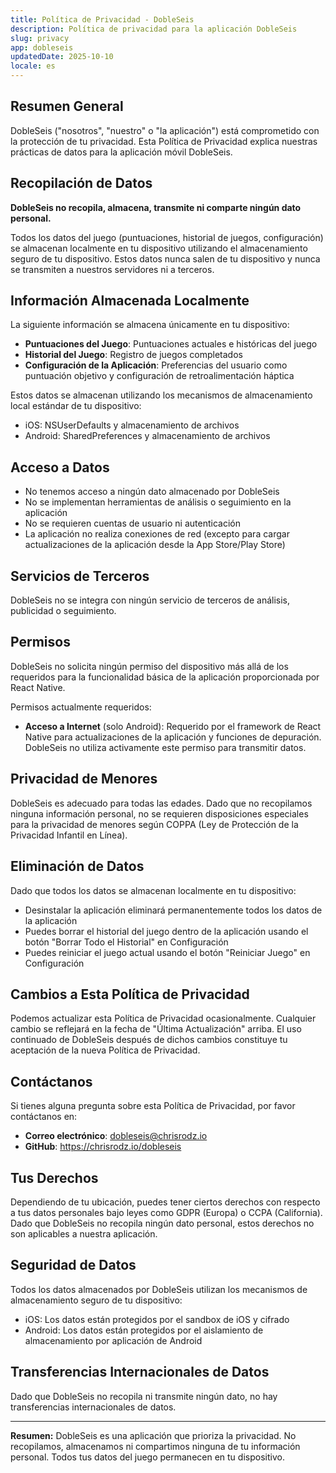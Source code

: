 ```yaml
---
title: Política de Privacidad - DobleSeis
description: Política de privacidad para la aplicación DobleSeis
slug: privacy
app: dobleseis
updatedDate: 2025-10-10
locale: es
---
```


## Resumen General

DobleSeis ("nosotros", "nuestro" o "la aplicación") está comprometido con la protección de tu privacidad. Esta Política de Privacidad explica nuestras prácticas de datos para la aplicación móvil DobleSeis.

## Recopilación de Datos

**DobleSeis no recopila, almacena, transmite ni comparte ningún dato personal.**

Todos los datos del juego (puntuaciones, historial de juegos, configuración) se almacenan localmente en tu dispositivo utilizando el almacenamiento seguro de tu dispositivo. Estos datos nunca salen de tu dispositivo y nunca se transmiten a nuestros servidores ni a terceros.

## Información Almacenada Localmente

La siguiente información se almacena únicamente en tu dispositivo:

- **Puntuaciones del Juego**: Puntuaciones actuales e históricas del juego
- **Historial del Juego**: Registro de juegos completados
- **Configuración de la Aplicación**: Preferencias del usuario como puntuación objetivo y configuración de retroalimentación háptica

Estos datos se almacenan utilizando los mecanismos de almacenamiento local estándar de tu dispositivo:

- iOS: NSUserDefaults y almacenamiento de archivos
- Android: SharedPreferences y almacenamiento de archivos

## Acceso a Datos

- No tenemos acceso a ningún dato almacenado por DobleSeis
- No se implementan herramientas de análisis o seguimiento en la aplicación
- No se requieren cuentas de usuario ni autenticación
- La aplicación no realiza conexiones de red (excepto para cargar actualizaciones de la aplicación desde la App Store/Play Store)

## Servicios de Terceros

DobleSeis no se integra con ningún servicio de terceros de análisis, publicidad o seguimiento.

## Permisos

DobleSeis no solicita ningún permiso del dispositivo más allá de los requeridos para la funcionalidad básica de la aplicación proporcionada por React Native.

Permisos actualmente requeridos:

- **Acceso a Internet** (solo Android): Requerido por el framework de React Native para actualizaciones de la aplicación y funciones de depuración. DobleSeis no utiliza activamente este permiso para transmitir datos.

## Privacidad de Menores

DobleSeis es adecuado para todas las edades. Dado que no recopilamos ninguna información personal, no se requieren disposiciones especiales para la privacidad de menores según COPPA (Ley de Protección de la Privacidad Infantil en Línea).

## Eliminación de Datos

Dado que todos los datos se almacenan localmente en tu dispositivo:

- Desinstalar la aplicación eliminará permanentemente todos los datos de la aplicación
- Puedes borrar el historial del juego dentro de la aplicación usando el botón "Borrar Todo el Historial" en Configuración
- Puedes reiniciar el juego actual usando el botón "Reiniciar Juego" en Configuración

## Cambios a Esta Política de Privacidad

Podemos actualizar esta Política de Privacidad ocasionalmente. Cualquier cambio se reflejará en la fecha de "Última Actualización" arriba. El uso continuado de DobleSeis después de dichos cambios constituye tu aceptación de la nueva Política de Privacidad.

## Contáctanos

Si tienes alguna pregunta sobre esta Política de Privacidad, por favor contáctanos en:

- **Correo electrónico**: <dobleseis@chrisrodz.io>
- **GitHub**: <https://chrisrodz.io/dobleseis>

## Tus Derechos

Dependiendo de tu ubicación, puedes tener ciertos derechos con respecto a tus datos personales bajo leyes como GDPR (Europa) o CCPA (California). Dado que DobleSeis no recopila ningún dato personal, estos derechos no son aplicables a nuestra aplicación.

## Seguridad de Datos

Todos los datos almacenados por DobleSeis utilizan los mecanismos de almacenamiento seguro de tu dispositivo:

- iOS: Los datos están protegidos por el sandbox de iOS y cifrado
- Android: Los datos están protegidos por el aislamiento de almacenamiento por aplicación de Android

## Transferencias Internacionales de Datos

Dado que DobleSeis no recopila ni transmite ningún dato, no hay transferencias internacionales de datos.

---

**Resumen:** DobleSeis es una aplicación que prioriza la privacidad. No recopilamos, almacenamos ni compartimos ninguna de tu información personal. Todos tus datos del juego permanecen en tu dispositivo.
